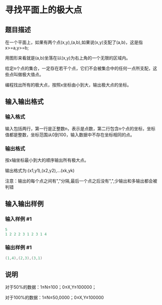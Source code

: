 # 寻找平面上的极大点

## 题目描述

在一个平面上，如果有两个点(x,y),(a,b),如果说(x,y)支配了(a,b)，这是指x>=a,y>=b;

用图形来看就是(a,b)坐落在以(x,y)为右上角的一个无限的区域内。

给定n个点的集合，一定存在若干个点，它们不会被集合中的任何一点所支配，这些点叫做极大值点。

编程找出所有的极大点，按照x坐标由小到大，输出极大点的坐标。

## 输入输出格式

### 输入格式

输入包括两行，第一行是正整数n，表示是点数，第二行包含n个点的坐标，坐标值都是整数，坐标范围从0到100，输入数据中不存在坐标相同的点。

### 输出格式

按x轴坐标最小到大的顺序输出所有极大点。

输出格式为:(x1,y1),(x2,y2),...(xk,yk)

注意：输出的每个点之间有","分隔,最后一个点之后没有",",少输出和多输出都会被判错

## 输入输出样例

### 输入样例 #1

```cpp
5 
1 2 2 2 3 1 2 3 1 4
```


### 输出样例 #1

```cpp
(1,4),(2,3),(3,1)
```


## 说明

对于50%的数据：1≤N≤100；0≤X,Y≤100000；

对于100%的数据：1≤N≤50,0000；0≤X,Y≤100000

